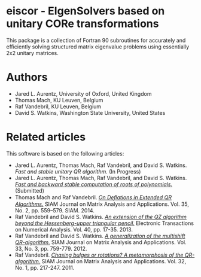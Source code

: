 # eiscor - EIgenSolvers based on unitary CORe transformations
This package is a collection of Fortran 90 subroutines for accurately and efficiently solving structured matrix eigenvalue problems using essentially 2x2 unitary matrices.

# Authors
- Jared L. Aurentz, University of Oxford, United Kingdom
- Thomas Mach, KU Leuven, Belgium
- Raf Vandebril, KU Leuven, Belgium
- David S. Watkins, Washington State University, United States

# Related articles
This software is based on the following articles:
- Jared L. Aurentz, Thomas Mach, Raf Vandebril, and David S. Watkins. _Fast and stable unitary QR algorithm._ (In Progress)
- Jared L. Aurentz, Thomas Mach, Raf Vandebril, and David S. Watkins. [_Fast and backward stable computation of roots of polynomials._](http://www.cs.kuleuven.be/publicaties/rapporten/tw/TW654.abs.html) (Submitted)
- Thomas Mach and Raf Vandebril. [_On Deﬂations in Extended QR Algorithms._](http://epubs.siam.org/doi/abs/10.1137/130935665) SIAM Journal on Matrix Analysis and Applications. Vol. 35, No. 2, pp. 559–579. SIAM. 2014. 
- Raf Vandebril and David S. Watkins. [_An extension of the QZ algorithm beyond the Hessenberg-upper triangular pencil._](http://etna.mcs.kent.edu/volumes/2011-2020/vol40/abstract.php?vol=40&pages=17-35) Electronic Transactions on Numerical Analysis. Vol. 40, pp. 17-35. 2013.
- Raf Vandebril and David S. Watkins. [_A generalization of the multishift QR-algorithm._](http://epubs.siam.org/doi/abs/10.1137/11085219X) SIAM Journal on Matrix Analysis and Applications. Vol. 33, No. 3, pp. 759-779. 2012.
- Raf Vandebril. [_Chasing bulges or rotations? A metamorphosis of the QR-algorithm._](http://epubs.siam.org/doi/abs/10.1137/100809167) SIAM Journal on Matrix Analysis and Applications. Vol. 32, No. 1, pp. 217-247. 2011.

